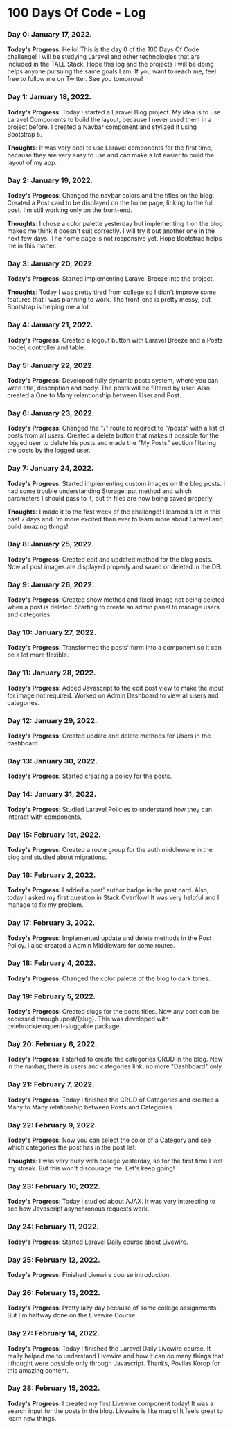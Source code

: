 # 100 Days Of Code - Log

### Day 0: January 17, 2022.

**Today's Progress**: Hello! This is the day 0 of the 100 Days Of Code challenge! I will be studying Laravel and other technologies that are included in the TALL Stack. Hope this log and the projects I will be doing helps anyone pursuing the same goals I am. If you want to reach me, feel free to follow me on Twitter. See you tomorrow!

### Day 1: January 18, 2022.

**Today's Progress**: Today I started a Laravel Blog project. My idea is to use Laravel Components to build the layout, because I never used them in a project before. I created a Navbar component and stylized it using Bootstrap 5.

**Thoughts**: It was very cool to use Laravel components for the first time, because they are very easy to use and can make a lot easier to build the layout of my app.

### Day 2: January 19, 2022.

**Today's Progress**: Changed the navbar colors and the <a> titles on the blog. Created a Post card to be displayed on the home page, linking to the full post. I'm still working only on the front-end.
  
**Thoughts**: I chose a color palette yesterday but implementing it on the blog makes me think it doesn't suit correctly. I will try it out another one in the next few days. The home page is not responsive yet. Hope Bootstrap helps me in this matter.

### Day 3: January 20, 2022.

**Today's Progress**: Started implementing Laravel Breeze into the project. 
  
**Thoughts**: Today I was pretty tired from college so I didn't improve some features that I was planning to work. The front-end is pretty messy, but Bootstrap is helping me a lot.
  
### Day 4: January 21, 2022.

**Today's Progress**: Created a logout button with Laravel Breeze and a Posts model, controller and table.
  
### Day 5: January 22, 2022.

**Today's Progress**: Developed fully dynamic posts system, where you can write title, description and body. The posts will be filtered by user. Also created a One to Many relantionship between User and Post.
  
### Day 6: January 23, 2022.

**Today's Progress**: Changed the "/" route to redirect to "/posts" with a list of posts from all users. Created a delete button that makes it possible for the logged user to delete his posts and made the "My Posts" section filtering the posts by the logged user.
  
### Day 7: January 24, 2022.

**Today's Progress**: Started implementing custom images on the blog posts. I had some trouble understanding Storage::put method and which parameters I should pass to it, but th files are now being saved properly.
  
**Thoughts**: I made it to the first week of the challenge! I learned a lot in this past 7 days and I'm more excited than ever to learn more about Laravel and build amazing things!
  
### Day 8: January 25, 2022.

**Today's Progress**: Created edit and updated method for the blog posts. Now all post images are displayed properly and saved or deleted in the DB.
  
### Day 9: January 26, 2022.

**Today's Progress**: Created show method and fixed image not being deleted when a post is deleted. Starting to create an admin panel to manage users and categories.

### Day 10: January 27, 2022.

**Today's Progress**: Transformed the posts' form into a component so it can be a lot more flexible.

### Day 11: January 28, 2022.

**Today's Progress**: Added Javascript to the edit post view to make the input for image not required. Worked on Admin Dashboard to view all users and categories.
  
### Day 12: January 29, 2022.

**Today's Progress**: Created update and delete methods for Users in the dashboard.
  
### Day 13: January 30, 2022.

**Today's Progress**: Started creating a policy for the posts.
  
### Day 14: January 31, 2022.

**Today's Progress**: Studied Laravel Policies to understand how they can interact with components.
  
### Day 15: February 1st, 2022.

**Today's Progress**: Created a route group for the auth middleware in the blog and studied about migrations.
  
### Day 16: February 2, 2022.

**Today's Progress**: I added a post' author badge in the post card. Also, today I asked my first question in Stack Overflow! It was very helpful and I manage to fix my problem.
  
### Day 17: February 3, 2022.

**Today's Progress**: Implemented update and delete methods in the Post Policy. I also created a Admin Middleware for some routes.

### Day 18: February 4, 2022.

**Today's Progress**: Changed the color palette of the blog to dark tones.
  
### Day 19: February 5, 2022.

**Today's Progress**: Created slugs for the posts titles. Now any post can be accessed through /post/{slug}. This was developed with cviebrock/eloquent-sluggable package.
  
### Day 20: February 6, 2022.

**Today's Progress**: I started to create the categories CRUD in the blog. Now in the navbar, there is users and categories link, no more "Dashboard" only.
  
### Day 21: February 7, 2022.

**Today's Progress**: Today I finished the CRUD of Categories and created a Many to Many relationship between Posts and Categories.

### Day 22: February 9, 2022.

**Today's Progress**: Now you can select the color of a Category and see which categories the post has in the post list.
  
**Thoughts**: I was very busy with college yesterday, so for the first time I lost my streak. But this won't discourage me. Let's keep going!

### Day 23: February 10, 2022.

**Today's Progress**: Today I studied about AJAX. It was very interesting to see how Javascript asynchronous requests work.

### Day 24: February 11, 2022.

**Today's Progress**: Started Laravel Daily course about Livewire.
 
### Day 25: February 12, 2022.

**Today's Progress**: Finished Livewire course introduction.

### Day 26: February 13, 2022.

**Today's Progress**: Pretty lazy day because of some college assignments. But I'm halfway done on the Livewire Course.

### Day 27: February 14, 2022.

**Today's Progress**: Today I finished the Laravel Daily Livewire course. It really helped me to understand Livewire and how it can do many things that I thought were possible only through Javascript. Thanks, Povilas Korop for this amazing content.

### Day 28: February 15, 2022.

**Today's Progress**: I created my first Livewire component today! It was a search input for the posts in the blog. Livewire is like magic! It feels great to learn new things.




  
  
  
  



